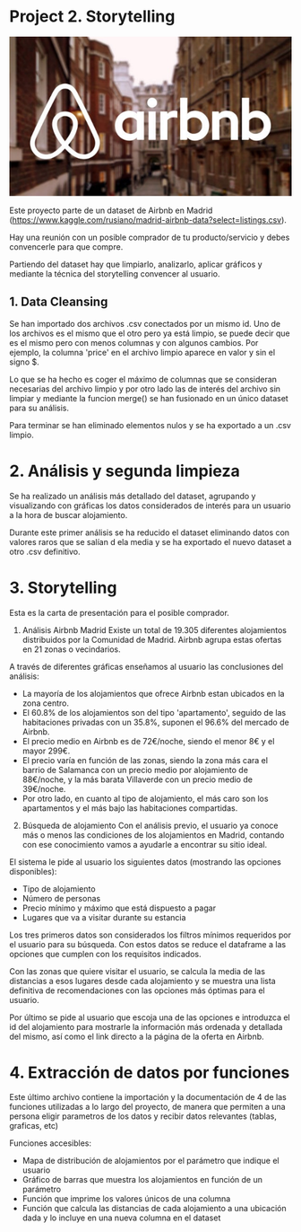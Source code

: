 # Project 2. Storytelling

![Screenshot](input/Airbnb-Madrid-01.png)

Este proyecto parte de un dataset de Airbnb en Madrid (https://www.kaggle.com/rusiano/madrid-airbnb-data?select=listings.csv). 

Hay una reunión con un posible comprador de tu producto/servicio y debes convencerle para que compre.

Partiendo del dataset hay que limpiarlo, analizarlo, aplicar gráficos y mediante la técnica del storytelling convencer al usuario.

## 1. Data Cleansing
Se han importado dos archivos .csv conectados por un mismo id. Uno de los archivos es el mismo que el otro pero ya está limpio, se puede decir que es el mismo pero con menos columnas y con algunos cambios. Por ejemplo, la columna 'price' en el archivo limpio aparece en valor y sin el signo $. 

Lo que se ha hecho es coger el máximo de columnas que se consideran necesarias del archivo limpio y por otro lado las de interés del archivo sin limpiar y mediante la funcion merge() se han fusionado en un único dataset para su análisis.

Para terminar se han eliminado elementos nulos y se ha exportado a un .csv limpio.

# 2. Análisis y segunda limpieza
Se ha realizado un análisis más detallado del dataset, agrupando y visualizando con gráficas los datos considerados de interés para un usuario a la hora de buscar alojamiento.

Durante este primer análisis se ha reducido el dataset eliminando datos con valores raros que se salían d ela media y se ha exportado el nuevo dataset a otro .csv definitivo.

# 3. Storytelling
Esta es la carta de presentación para el posible comprador.

1. Análisis Airbnb Madrid
Existe un total de 19.305 diferentes alojamientos distribuidos por la Comunidad de Madrid. Airbnb agrupa estas ofertas en 21 zonas o vecindarios.

A través de diferentes gráficas enseñamos al usuario las conclusiones del análisis:
- La mayoría de los alojamientos que ofrece Airbnb estan ubicados en la zona centro.
- El 60.8% de los alojamientos son del tipo 'apartamento', seguido de las habitaciones privadas con un 35.8%, suponen el 96.6% del mercado de Airbnb.
- El precio medio en Airbnb es de 72€/noche, siendo el menor 8€ y el mayor 299€.
- El precio varía en función de las zonas, siendo la zona más cara el barrio de Salamanca con un precio medio por alojamiento de 88€/noche, y la más barata Villaverde con un precio medio de 39€/noche.
- Por otro lado, en cuanto al tipo de alojamiento, el más caro son los apartamentos y el más bajo las habitaciones compartidas.

2. Búsqueda de alojamiento
Con el análisis previo, el usuario ya conoce más o menos las condiciones de los alojamientos en Madrid, contando con ese conocimiento vamos a ayudarle a encontrar su sitio ideal.

El sistema le pide al usuario los siguientes datos (mostrando las opciones disponibles):
- Tipo de alojamiento
- Número de personas
- Precio mínimo y máximo que está dispuesto a pagar
- Lugares que va a visitar durante su estancia

Los tres primeros datos son considerados los filtros mínimos requeridos por el usuario para su búsqueda. Con estos datos se reduce el dataframe a las opciones que cumplen con los requisitos indicados.

Con las zonas que quiere visitar el usuario, se calcula la media de las distancias a esos lugares desde cada alojamiento y se muestra una lista definitiva de recomendaciones con las opciones más óptimas para el usuario.

Por último se pide al usuario que escoja una de las opciones e introduzca el id del alojamiento para mostrarle la información más ordenada y detallada del mismo, así como el link directo a la página de la oferta en Airbnb.

# 4. Extracción de datos por funciones

Este último archivo contiene la importación y la documentación de 4 de las funciones utilizadas a lo largo del proyecto, de manera que permiten a una persona eligir parametros de los datos y recibir datos relevantes (tablas, graficas, etc)

Funciones accesibles:
- Mapa de distribución de alojamientos por el parámetro que indique el usuario
- Gráfico de barras que muestra los alojamientos en función de un parámetro
- Función que imprime los valores únicos de una columna
- Función que calcula las distancias de cada alojamiento a una ubicación dada y lo incluye en una nueva columna en el dataset






